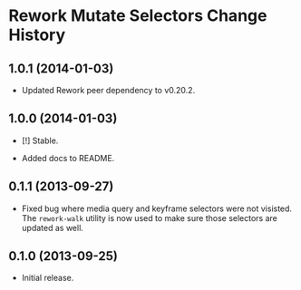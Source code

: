 Rework Mutate Selectors Change History
======================================

1.0.1 (2014-01-03)
------------------

* Updated Rework peer dependency to v0.20.2.


1.0.0 (2014-01-03)
------------------

* [!] Stable.

* Added docs to README.


0.1.1 (2013-09-27)
------------------

* Fixed bug where media query and keyframe selectors were not visisted. The
  `rework-walk` utility is now used to make sure those selectors are updated as
  well.


0.1.0 (2013-09-25)
------------------

* Initial release.
